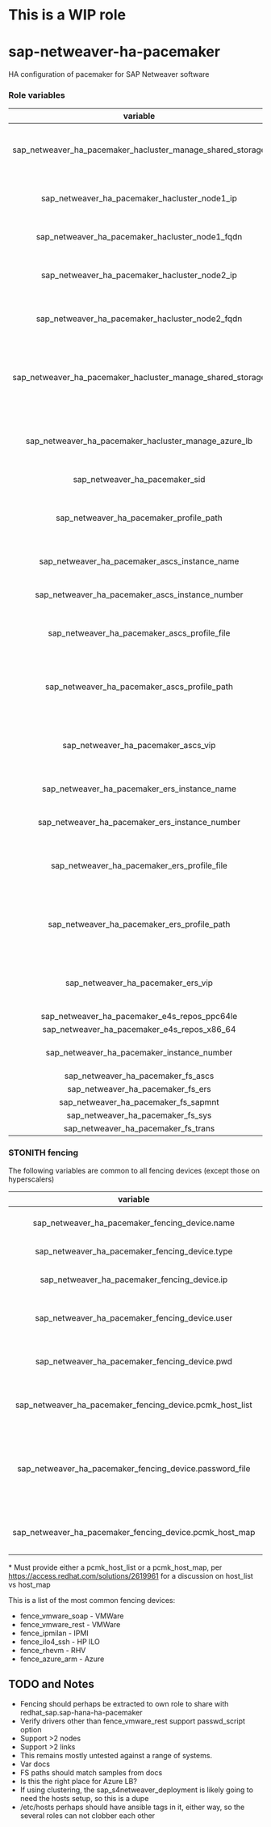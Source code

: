 # This is a **WIP** role

# sap-netweaver-ha-pacemaker
HA configuration of pacemaker for SAP Netweaver software 

### Role variables

|                          variable                          |                          info                          |        required?        |
|:----------------------------------------------------------:|:------------------------------------------------------:|:-----------------------:|
| sap_netweaver_ha_pacemaker_hacluster_manage_shared_storage |      Attempt to manage shared (eg. nfs) storage?       |   no, default is yes    |
|       sap_netweaver_ha_pacemaker_hacluster_node1_ip        |          IP address of first node in cluster           |           yes           |
|      sap_netweaver_ha_pacemaker_hacluster_node1_fqdn       |             FWDN of first node in cluster              |           yes           |
|       sap_netweaver_ha_pacemaker_hacluster_node2_ip        |          IP address of second node in cluster          |           yes           |
|      sap_netweaver_ha_pacemaker_hacluster_node2_fqdn       |             FWDN of second node in cluster             |           yes           |
| sap_netweaver_ha_pacemaker_hacluster_manage_shared_storage | Default: yes. Should cluster manage storage resources? |           yes           |
|    sap_netweaver_ha_pacemaker_hacluster_manage_azure_lb    |      Default: no. Deal with Azure load balancer?       |           no            |
|               sap_netweaver_ha_pacemaker_sid               |                  SID of this instance                  |           yes           |
|          sap_netweaver_ha_pacemaker_profile_path           |        Full path of directory holding profiles         | no, is generated sanely |
|       sap_netweaver_ha_pacemaker_ascs_instance_name        |                   ASCS instance name                   |           yes           |
|      sap_netweaver_ha_pacemaker_ascs_instance_number       |                  ASCS instance number                  |           yes           |
|        sap_netweaver_ha_pacemaker_ascs_profile_file        |           Full path and name of ASCS profile           | no, is generated sanely |
|        sap_netweaver_ha_pacemaker_ascs_profile_path        |      Full path of directory holding ASCS profile       |                         |
|            sap_netweaver_ha_pacemaker_ascs_vip             |     Virtual (cluster managed) IP address for ASCS      |           yes           |
|        sap_netweaver_ha_pacemaker_ers_instance_name        |                   ERS Instance name                    |           yes           |
|       sap_netweaver_ha_pacemaker_ers_instance_number       |                  ERS instance number                   |           yes           |
|        sap_netweaver_ha_pacemaker_ers_profile_file         |        Full path and file name of ASCS profile         | no, is generated sanely |
|        sap_netweaver_ha_pacemaker_ers_profile_path         |      Full path of directory holding ASCS profile       |                         |
|             sap_netweaver_ha_pacemaker_ers_vip             |     Virtual (cluster managed) IP address for ASCS      |           yes           |
|        sap_netweaver_ha_pacemaker_e4s_repos_ppc64le        |                                                        |           no            |
|        sap_netweaver_ha_pacemaker_e4s_repos_x86_64         |                                                        |           no            |
|         sap_netweaver_ha_pacemaker_instance_number         |                  ????? azure lb uses                   |           ???           |
|             sap_netweaver_ha_pacemaker_fs_ascs             |                          ???                           |           ???           |
|             sap_netweaver_ha_pacemaker_fs_ers              |                          ???                           |           ???           |
|            sap_netweaver_ha_pacemaker_fs_sapmnt            |                          ???                           |           ???           |
|             sap_netweaver_ha_pacemaker_fs_sys              |                          ???                           |           ???           |
|            sap_netweaver_ha_pacemaker_fs_trans             |                          ???                           |           ???           |


### STONITH fencing
The following variables are common to all fencing devices (except those on hyperscalers)

|                         variable                         |                                               info                                               | required? |
|:--------------------------------------------------------:|:------------------------------------------------------------------------------------------------:|:---------:|
|      sap_netweaver_ha_pacemaker_fencing_device.name      |                                    Name of the fencing device                                    |    yes    |
|      sap_netweaver_ha_pacemaker_fencing_device.type      |                                       Fencing device type                                        |   yes *   |
|       sap_netweaver_ha_pacemaker_fencing_device.ip       |                                 IP address of the fencing device                                 |    yes    |
|      sap_netweaver_ha_pacemaker_fencing_device.user      |                            Username to connect to the fencing device                             |    yes    |
|      sap_netweaver_ha_pacemaker_fencing_device.pwd       |                            Password to connect to the fencing device                             |    yes    |
| sap_netweaver_ha_pacemaker_fencing_device.pcmk_host_list |                          List of nodes controlled by the fencing device                          |   yes *   |
| sap_netweaver_ha_pacemaker_fencing_device.password_file  | Full path and filename of file to have 'password script' to use for fencing device configuration |    no     |
| sap_netweaver_ha_pacemaker_fencing_device.pcmk_host_map  |                             Mapping of the hostnames/ip of the nodes                             |   yes*    |
 
\* Must provide either a pcmk_host_list or a pcmk_host_map, per https://access.redhat.com/solutions/2619961 for a discussion on host_list vs host_map

This is a list of the most common fencing devices:
 - fence_vmware_soap - VMWare
 - fence_vmware_rest - VMWare
 - fence_ipmilan - IPMI
 - fence_ilo4_ssh - HP ILO
 - fence_rhevm - RHV
 - fence_azure_arm - Azure


 ## TODO and Notes
* Fencing should perhaps be extracted to own role to share with redhat_sap.sap-hana-ha-pacemaker
* Verify drivers other than fence_vmware_rest support passwd_script option
* Support >2 nodes
* Support >2 links
* This remains mostly untested against a range of systems.
* Var docs
* FS paths should match samples from docs
* Is this the right place for Azure LB?
* If using clustering, the sap_s4netweaver_deployment is likely going to need the hosts setup, so this is a dupe
* /etc/hosts perhaps should have ansible tags in it, either way, so the several roles can not clobber each other